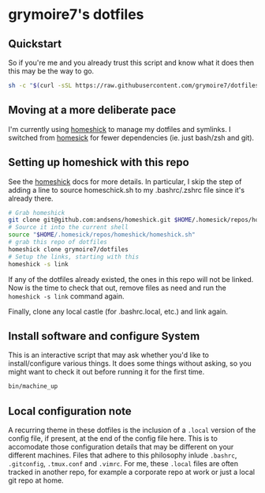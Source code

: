 grymoire7's dotfiles
====================

## Quickstart
So if you're me and you already trust this script and know what it does then
this may be the way to go.

```bash
sh -c "$(curl -sSL https://raw.githubusercontent.com/grymoire7/dotfiles/master/home/bin/machine_up)"
```

## Moving at a more deliberate pace
I'm currently using [homeshick](https://github.com/andsens/homeshick) to manage
my dotfiles and symlinks.  I switched from
[homesick](https://github.com/technicalpickles/homesick) for fewer
dependencies (ie. just bash/zsh and git).

## Setting up homeshick with this repo
See the [homeshick](https://github.com/andsens/homeshick) docs for more details.
In particular, I skip the step of adding a line to source homeschick.sh to my .bashrc/.zshrc
file since it's already there.

```bash
# Grab homeshick
git clone git@github.com:andsens/homeshick.git $HOME/.homesick/repos/homeshick
# Source it into the current shell
source "$HOME/.homesick/repos/homeshick/homeshick.sh"
# grab this repo of dotfiles
homeshick clone grymoire7/dotfiles
# Setup the links, starting with this
homeshick -s link
```

If any of the dotfiles already existed, the ones in this repo will not be
linked.  Now is the time to check that out, remove files as need and run the
`homeshick -s link` command again.

Finally, clone any local castle (for .bashrc.local, etc.) and link again.

## Install software and configure System
This is an interactive script that may ask whether you'd like to install/configure
various things. It does some things without asking, so you might want to check
it out before running it for the first time.

```bash
bin/machine_up
```

## Local configuration note
A recurring theme in these dotfiles is the inclusion of a `.local` version of
the config file, if present, at the end of the config file here.  This is to
accomodate those configuration details that may be different on your different
machines.  Files that adhere to this philosophy inlude `.bashrc`, `.gitconfig`,
`.tmux.conf` and `.vimrc`.  For me, these `.local` files are often tracked
in another repo, for example a corporate repo at work or just a local git repo
at home.
